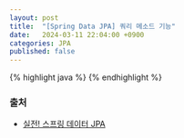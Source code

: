 ```yaml
---
layout: post
title:  "[Spring Data JPA] 쿼리 메소드 기능"
date:   2024-03-11 22:04:00 +0900
categories: JPA
published: false
---
```


{% highlight java %}
{% endhighlight %}

### 출처

- [실전! 스프링 데이터 JPA](https://www.inflearn.com/course/%EC%8A%A4%ED%94%84%EB%A7%81-%EB%8D%B0%EC%9D%B4%ED%84%B0-JPA-%EC%8B%A4%EC%A0%84)
